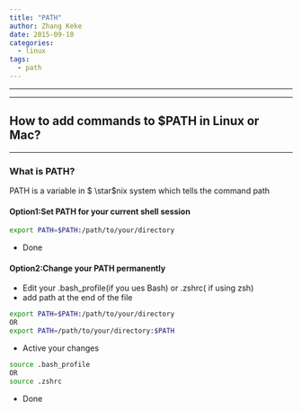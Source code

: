 ```yaml
---
title: "PATH"
author: Zhang Keke
date: 2015-09-10
categories:
  - linux
tags:
  - path
---
```


---
---
## How to add commands to $PATH in Linux or Mac? 
---
### What is PATH?

PATH is a variable in $ \star$nix system which tells the command path


#### Option1:Set PATH for your current shell session

```sh
export PATH=$PATH:/path/to/your/directory
```

* Done

#### Option2:Change your PATH permanently

  *   Edit your .bash_profile(if you ues Bash) or .zshrc( if using zsh)
  *   add path at the end of the file

```sh
export PATH=$PATH:/path/to/your/directory
OR
export PATH=/path/to/your/directory:$PATH
```

*  Active your changes

```sh
source .bash_profile
OR
source .zshrc
```

*   Done